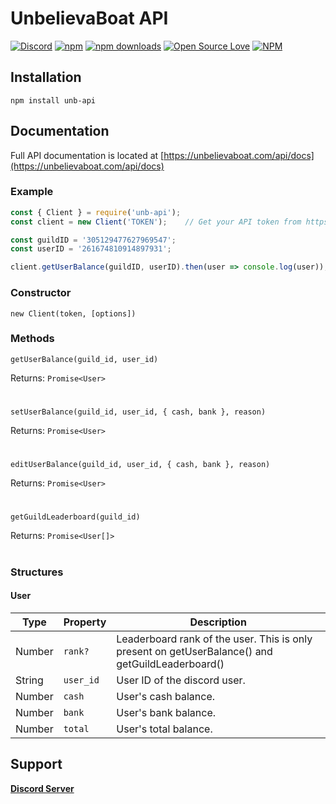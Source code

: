 # UnbelievaBoat API

[![Discord](https://discordapp.com/api/guilds/305129477627969547/embed.png)](https://discord.gg/YMJ2dGp)
[![npm](https://img.shields.io/npm/v/npm.svg)](https://www.npmjs.com/package/unb-api)
[![npm downloads](https://img.shields.io/npm/dt/unb-api.svg?maxAge=3600)](https://www.npmjs.com/package/unb-api)
[![Open Source Love](https://badges.frapsoft.com/os/mit/mit.svg?v=102)](https://github.com/ellerbrock/open-source-badge/)
[![NPM](https://nodei.co/npm/unb-api.png?downloads=true&downloadRank=true&stars=true)](https://nodei.co/npm/unb-api/)

## Installation
`npm install unb-api`

## Documentation
Full API documentation is located at [https://unbelievaboat.com/api/docs](https://unbelievaboat.com/api/docs)

### Example
```javascript
const { Client } = require('unb-api');
const client = new Client('TOKEN');    // Get your API token from https://unbelievaboat.com/api/docs

const guildID = '305129477627969547';
const userID = '261674810914897931';

client.getUserBalance(guildID, userID).then(user => console.log(user));
```

### Constructor
`new Client(token, [options])`

### Methods
```
getUserBalance(guild_id, user_id)
```
Returns: `Promise<User>`
#
```
setUserBalance(guild_id, user_id, { cash, bank }, reason)
```
Returns: `Promise<User>`
#
```
editUserBalance(guild_id, user_id, { cash, bank }, reason)
```
Returns: `Promise<User>`
#
```
getGuildLeaderboard(guild_id)
```
Returns: `Promise<User[]>`
#

### Structures
#### User
Type | Property | Description
--- | --- | ---
Number | `rank?` | Leaderboard rank of the user. This is only present on getUserBalance() and getGuildLeaderboard()
String | `user_id` | User ID of the discord user.
Number | `cash` | User's cash balance.
Number | `bank` | User's bank balance.
Number | `total` | User's total balance.
 


## Support
[**Discord Server**](https://discord.gg/YMJ2dGp)
